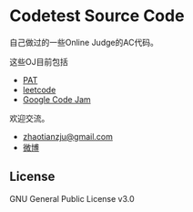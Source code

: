 Codetest Source Code
=========


自己做过的一些Online Judge的AC代码。

这些OJ目前包括

  - [PAT](http://pat.zju.edu.cn/)
  - [leetcode](http://oj.leetcode.com/)
  - [Google Code Jam](https://code.google.com/codejam/)

欢迎交流。

  - <zhaotianzju@gmail.com>
  - [微博](http://weibo.com/flexwang2/)

License
----

GNU General Public License v3.0


    

